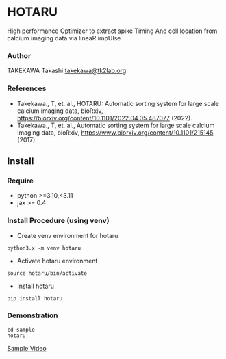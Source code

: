 # HOTARU

High performance Optimizer to extract spike Timing And cell location from calcium imaging data via lineaR impUlse

### Author
TAKEKAWA Takashi <takekawa@tk2lab.org>

### References
- Takekawa., T, et. al.,
  HOTARU: Automatic sorting system for large scale calcium imaging data,
  bioRxiv, https://biorxiv.org/content/10.1101/2022.04.05.487077 (2022).
- Takekawa., T, et. al.,
  Automatic sorting system for large scale calcium imaging data,
  bioRxiv, https://www.biorxiv.org/content/10.1101/215145 (2017).


## Install

### Require
- python >=3.10,<3.11
- jax >= 0.4

### Install Procedure (using venv)
- Create venv environment for hotaru
```shell
python3.x -m venv hotaru
```
- Activate hotaru environment
```shell
source hotaru/bin/activate
```
- Install hotaru
```shell
pip install hotaru
```


### Demonstration
```shell
cd sample
hotaru
```

[Sample Video](https://drive.google.com/file/d/12jl1YTZDuNAq94ciJ-_Cj5tBcKmCqgRH)
